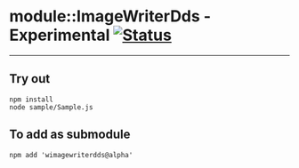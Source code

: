 
# module::ImageWriterDds - Experimental [![Status](https://github.com/Wandalen/wImageWriterDds/workflows/Test/badge.svg)](https://github.com/Wandalen/wImageWriterDds/actions?query=workflow%3ATest)

___

## Try out
```
npm install
node sample/Sample.js
```

## To add as submodule
```
npm add 'wimagewriterdds@alpha'
```


